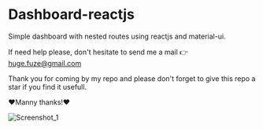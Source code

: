 # Dashboard-reactjs
Simple dashboard with nested routes using reactjs and material-ui.
  
If need help please, don't hesitate to send me a mail 👉 huge.fuze@gmail.com

Thank you for coming by my repo and please don't forget to give this repo a star if you find it usefull.

❤️Manny thanks!❤️ 
 
 ![Screenshot_1](https://user-images.githubusercontent.com/19228713/148352304-f7f58b01-6a6d-4dde-8b21-002be86ee91b.png)

